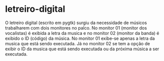 # letreiro-digital
O letreiro digital (escrito em pygtk) surgiu da necessidade de músicos trabalharem com dois monitores no palco. No monitor 01 (monitor dos vocalistas) é exibida a letra da musica e no monitor 02 (monitor da banda) é exibido o ID (código) da música. No monitor 01 exibe-se apenas a letra da musica que está sendo executada. Já no monitor 02 se tem a opção de exibir o ID da musica que está sendo executada ou da próxima música a ser executada.
